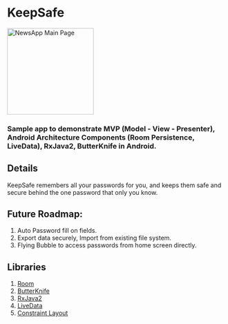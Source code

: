 # KeepSafe

<img alt="NewsApp Main Page" height="200px" src="https://raw.githubusercontent.com/abhinav272/KeepSafeNew/master/app/src/main/res/mipmap-xxxhdpi/ic_keepsafe.png" />

### Sample app to demonstrate MVP (Model - View - Presenter), Android Architecture Components (Room Persistence, LiveData), RxJava2, ButterKnife in Android.

## Details

KeepSafe remembers all your passwords for you, and keeps them safe and secure behind the one password that only you know.

## Future Roadmap:
1) Auto Password fill on fields.
2) Export data securely, Import from existing file system.
3) Flying Bubble to access passwords from home screen directly.

## Libraries

1. [Room](https://developer.android.com/topic/libraries/architecture/room.html)
2. [ButterKnife](https://github.com/JakeWharton/butterknife)
3. [RxJava2](https://github.com/ReactiveX/RxJava)
4. [LiveData](https://developer.android.com/topic/libraries/architecture/livedata.html)
5. [Constraint Layout](https://developer.android.com/training/constraint-layout/index.html)
